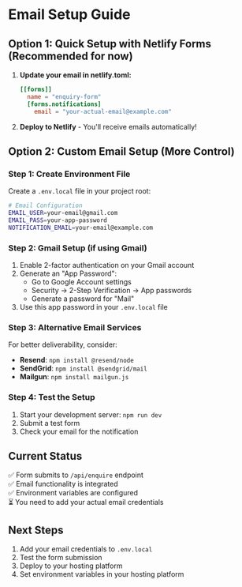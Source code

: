 # Email Setup Guide

## Option 1: Quick Setup with Netlify Forms (Recommended for now)

1. **Update your email in netlify.toml:**
   ```toml
   [[forms]]
     name = "enquiry-form"
     [forms.notifications]
       email = "your-actual-email@example.com"
   ```

2. **Deploy to Netlify** - You'll receive emails automatically!

## Option 2: Custom Email Setup (More Control)

### Step 1: Create Environment File
Create a `.env.local` file in your project root:
```bash
# Email Configuration
EMAIL_USER=your-email@gmail.com
EMAIL_PASS=your-app-password
NOTIFICATION_EMAIL=your-email@example.com
```

### Step 2: Gmail Setup (if using Gmail)
1. Enable 2-factor authentication on your Gmail account
2. Generate an "App Password":
   - Go to Google Account settings
   - Security → 2-Step Verification → App passwords
   - Generate a password for "Mail"
3. Use this app password in your `.env.local` file

### Step 3: Alternative Email Services
For better deliverability, consider:
- **Resend**: `npm install @resend/node`
- **SendGrid**: `npm install @sendgrid/mail`
- **Mailgun**: `npm install mailgun.js`

### Step 4: Test the Setup
1. Start your development server: `npm run dev`
2. Submit a test form
3. Check your email for the notification

## Current Status
✅ Form submits to `/api/enquire` endpoint  
✅ Email functionality is integrated  
✅ Environment variables are configured  
⏳ You need to add your actual email credentials  

## Next Steps
1. Add your email credentials to `.env.local`
2. Test the form submission
3. Deploy to your hosting platform
4. Set environment variables in your hosting platform 